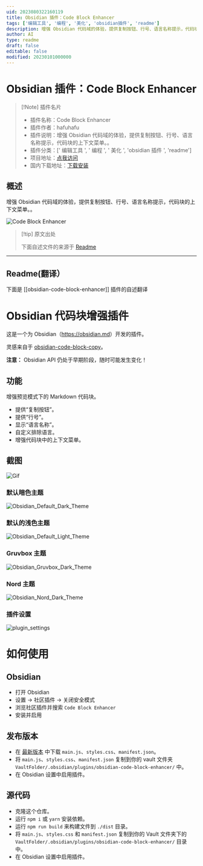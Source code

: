 ```yaml
---
uid: 2023080322160119
title: Obsidian 插件：Code Block Enhancer
tags: ['编辑工具', '编程', '美化', 'obsidian插件', 'readme']
description: 增强 Obsidian 代码域的体验，提供复制按钮、行号、语言名称提示，代码块的上下文菜单。。
author: AI
type: readme
draft: false
editable: false
modified: 20230101000000
---
```


# Obsidian 插件：Code Block Enhancer

> [!Note] 插件名片
> - 插件名称：Code Block Enhancer
> - 插件作者：hafuhafu
> - 插件说明：增强 Obsidian 代码域的体验，提供复制按钮、行号、语言名称提示，代码块的上下文菜单。。
> - 插件分类：[' 编辑工具 ', ' 编程 ', ' 美化 ', 'obsidian 插件 ', 'readme']
> - 项目地址：[点我访问](https://github.com/nyable/obsidian-code-block-enhancer)
> - 国内下载地址：[下载安装](https://pkmer.cn/products/plugin/pluginMarket/?obsidian-code-block-enhancer)

## 概述

增强 Obsidian 代码域的体验，提供复制按钮、行号、语言名称提示，代码块的上下文菜单。。

![Code Block Enhancer](https://cdn.pkmer.cn/covers/obsidian-code-block-enhancer.png!pkmer)

> [!tip] 原文出处
>
>下面自述文件的来源于 [Readme](https://ghproxy.net/https://raw.githubusercontent.com/nyable/obsidian-code-block-enhancer/master/README.md)

---

## Readme(翻译）

下面是 [[obsidian-code-block-enhancer]] 插件的自述翻译

# Obsidian 代码块增强插件

这是一个为 Obsidian（<https://obsidian.md>）开发的插件。

灵感来自于 [obsidian-code-block-copy](https://github.com/jdbrice/obsidian-code-block-copy)。

**注意：** Obsidian API 仍处于早期阶段，随时可能发生变化！

## 功能

增强预览模式下的 Markdown 代码块。

* 提供“复制按钮”。
* 提供“行号”。
* 显示“语言名称”。
* 自定义排除语言。
* 增强代码块中的上下文菜单。

## 截图

![Gif](https://github.com/nyable/obsidian-code-block-enhancer/blob/master/screenshot/GIF.gif?raw=true)

### 默认暗色主题

![Obsidian_Default_Dark_Theme](https://github.com/nyable/obsidian-code-block-enhancer/blob/master/screenshot/Obsidian_Default_Dark_Theme.png?raw=true)

### 默认的浅色主题

![Obsidian_Default_Light_Theme](https://github.com/nyable/obsidian-code-block-enhancer/blob/master/screenshot/Obsidian_Default_Light_Theme.png?raw=true)

### Gruvbox 主题

![Obsidian_Gruvbox_Dark_Theme](https://github.com/nyable/obsidian-code-block-enhancer/blob/master/screenshot/Obsidian_Gruvbox_Dark_Theme.png?raw=true)

### Nord 主题

![Obsidian_Nord_Dark_Theme](https://github.com/nyable/obsidian-code-block-enhancer/blob/master/screenshot/Obsidian_Nord_Dark_Theme.png?raw=true)

### 插件设置

![plugin_settings](https://github.com/nyable/obsidian-code-block-enhancer/blob/master/screenshot/plugin_settings.png?raw=true)

# 如何使用

## Obsidian

- 打开 Obsidian
- 设置 -> 社区插件 -> 关闭安全模式
- 浏览社区插件并搜索 `Code Block Enhancer`
- 安装并启用

## 发布版本

- 在 [最新版本](https://github.com/nyable/obsidian-code-block-enhancer/releases/latest) 中下载 `main.js`、`styles.css`、`manifest.json`。
- 将 `main.js`、`styles.css`、`manifest.json` 复制到你的 vault 文件夹 `VaultFolder/.obsidian/plugins/obsidian-code-block-enhancer/` 中。
- 在 Obsidian 设置中启用插件。

## 源代码

- 克隆这个仓库。
- 运行 `npm i` 或 `yarn` 安装依赖。
- 运行 `npm run build` 来构建文件到 `./dist` 目录。
- 将 `main.js`、`styles.css` 和 `manifest.json` 复制到你的 Vault 文件夹下的 `VaultFolder/.obsidian/plugins/obsidian-code-block-enhancer/` 目录中。
- 在 Obsidian 设置中启用插件。



